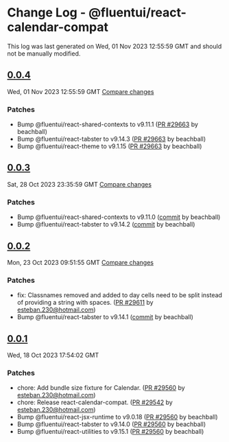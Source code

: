 # Change Log - @fluentui/react-calendar-compat

This log was last generated on Wed, 01 Nov 2023 12:55:59 GMT and should not be manually modified.

<!-- Start content -->

## [0.0.4](https://github.com/microsoft/fluentui/tree/@fluentui/react-calendar-compat_v0.0.4)

Wed, 01 Nov 2023 12:55:59 GMT 
[Compare changes](https://github.com/microsoft/fluentui/compare/@fluentui/react-calendar-compat_v0.0.3..@fluentui/react-calendar-compat_v0.0.4)

### Patches

- Bump @fluentui/react-shared-contexts to v9.11.1 ([PR #29663](https://github.com/microsoft/fluentui/pull/29663) by beachball)
- Bump @fluentui/react-tabster to v9.14.3 ([PR #29663](https://github.com/microsoft/fluentui/pull/29663) by beachball)
- Bump @fluentui/react-theme to v9.1.15 ([PR #29663](https://github.com/microsoft/fluentui/pull/29663) by beachball)

## [0.0.3](https://github.com/microsoft/fluentui/tree/@fluentui/react-calendar-compat_v0.0.3)

Sat, 28 Oct 2023 23:35:59 GMT 
[Compare changes](https://github.com/microsoft/fluentui/compare/@fluentui/react-calendar-compat_v0.0.2..@fluentui/react-calendar-compat_v0.0.3)

### Patches

- Bump @fluentui/react-shared-contexts to v9.11.0 ([commit](https://github.com/microsoft/fluentui/commit/555b0fae3ec7f052e765557ae243c58000514f92) by beachball)
- Bump @fluentui/react-tabster to v9.14.2 ([commit](https://github.com/microsoft/fluentui/commit/555b0fae3ec7f052e765557ae243c58000514f92) by beachball)

## [0.0.2](https://github.com/microsoft/fluentui/tree/@fluentui/react-calendar-compat_v0.0.2)

Mon, 23 Oct 2023 09:51:55 GMT 
[Compare changes](https://github.com/microsoft/fluentui/compare/@fluentui/react-calendar-compat_v0.0.1..@fluentui/react-calendar-compat_v0.0.2)

### Patches

- fix: Classnames removed and added to day cells need to be split instead of providing a string with spaces. ([PR #29611](https://github.com/microsoft/fluentui/pull/29611) by esteban.230@hotmail.com)
- Bump @fluentui/react-tabster to v9.14.1 ([commit](https://github.com/microsoft/fluentui/commit/e4ef1febe8a185dddc10f8936944d177d50bc396) by beachball)

## [0.0.1](https://github.com/microsoft/fluentui/tree/@fluentui/react-calendar-compat_v0.0.1)

Wed, 18 Oct 2023 17:54:02 GMT

### Patches

- chore: Add bundle size fixture for Calendar. ([PR #29560](https://github.com/microsoft/fluentui/pull/29560) by esteban.230@hotmail.com)
- chore: Release react-calendar-compat. ([PR #29542](https://github.com/microsoft/fluentui/pull/29542) by esteban.230@hotmail.com)
- Bump @fluentui/react-jsx-runtime to v9.0.18 ([PR #29560](https://github.com/microsoft/fluentui/pull/29560) by beachball)
- Bump @fluentui/react-tabster to v9.14.0 ([PR #29560](https://github.com/microsoft/fluentui/pull/29560) by beachball)
- Bump @fluentui/react-utilities to v9.15.1 ([PR #29560](https://github.com/microsoft/fluentui/pull/29560) by beachball)
